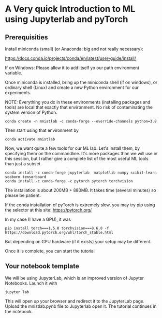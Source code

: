 # A Very quick Introduction to ML using Jupyterlab and pyTorch

## Prerequisities

Install miniconda (small) (or Anaconda: big and not really necessary):

<https://docs.conda.io/projects/conda/en/latest/user-guide/install/>

If on Windows: Please allow it to add itself yo our path environment variable.


Once miniconda is installed, bring up the miniconda shell (if on windows), or ordinary shell (Linux) and create a new Python environment for our experiments. 

NOTE: Everything you do in these environments (installing packages and tools) are local that exactly that environment. No risk of contaminating the system version of Python.

```
conda create -n mnistlab -c conda-forge --override-channels python=3.8
```
Then start using that environment by

```
conda activate mnistlab
```

Now, we want quite a few tools for our ML lab.
Let's install them, by specifying them on the commandline. It's more packages than we will use in this session, but I rather give a complete list of the most useful ML tools than just a subset.
```
conda install -c conda-forge jupyterlab  matplotlib numpy scikit-learn seaborn tensorboard 
conda install -c conda-forge -c pytorch pytorch torchvision
```

The installation is about 200MB + 880MB. It takes time (several minutes) so please be patient.

If the conda installation of pyTorch is extremely slow, you may try pip using the selector at this site:
<https://pytorch.org/>

In my case (I have a GPU), it was 
```
pip install torch===1.5.0 torchvision===0.6.0 -f https://download.pytorch.org/whl/torch_stable.html
```
But depending on GPU hardware (if it exists) your setup may be different.


Once it is complete, you can start the tutorial

## Your notebook template

We will be using JupyterLab, which is an improved version of Jupyter Notebooks.
Launch it with
```
jupyter lab 
```

This will open up your browser and redirect it to the JupyterLab page. 
Upload the mnistlab.pynb file to Jupyterlab open it. The tutorial continues in the notebook.